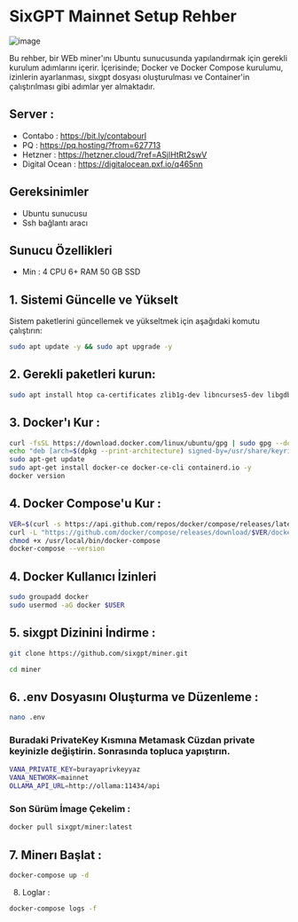 # SixGPT Mainnet Setup Rehber

![image](https://github.com/user-attachments/assets/155f4f07-c894-4197-afd5-ba1028531fa0)

Bu rehber, bir WEb miner'ını Ubuntu sunucusunda yapılandırmak için gerekli kurulum adımlarını içerir. İçerisinde; Docker ve Docker Compose kurulumu, izinlerin ayarlanması, sixgpt dosyası oluşturulması ve Container'in çalıştırılması gibi adımlar yer almaktadır.

## Server  : 
- Contabo : https://bit.ly/contabourl 
- PQ : https://pq.hosting/?from=627713 
- Hetzner : https://hetzner.cloud/?ref=ASjlHtRt2swV 
- Digital Ocean : https://digitalocean.pxf.io/q465nn

## Gereksinimler
- Ubuntu sunucusu
- Ssh bağlantı aracı

## Sunucu Özellikleri 

- Min : 4 CPU 6+ RAM 50 GB SSD

## 1. Sistemi Güncelle ve Yükselt

Sistem paketlerini güncellemek ve yükseltmek için aşağıdaki komutu çalıştırın:

```bash
sudo apt update -y && sudo apt upgrade -y
```
## 2. Gerekli paketleri kurun:

```bash
sudo apt install htop ca-certificates zlib1g-dev libncurses5-dev libgdbm-dev libnss3-dev tmux iptables curl nvme-cli git wget make jq libleveldb-dev build-essential pkg-config ncdu tar clang bsdmainutils lsb-release libssl-dev libreadline-dev libffi-dev jq gcc screen unzip lz4 -y
```
## 3. Docker'ı Kur : 

```bash
curl -fsSL https://download.docker.com/linux/ubuntu/gpg | sudo gpg --dearmor -o /usr/share/keyrings/docker-archive-keyring.gpg
echo "deb [arch=$(dpkg --print-architecture) signed-by=/usr/share/keyrings/docker-archive-keyring.gpg] https://download.docker.com/linux/ubuntu $(lsb_release -cs) stable" | sudo tee /etc/apt/sources.list.d/docker.list > /dev/null
sudo apt-get update
sudo apt-get install docker-ce docker-ce-cli containerd.io -y
docker version
```

## 4. Docker Compose'u Kur : 

```bash
VER=$(curl -s https://api.github.com/repos/docker/compose/releases/latest | grep tag_name | cut -d '"' -f 4)
curl -L "https://github.com/docker/compose/releases/download/$VER/docker-compose-$(uname -s)-$(uname -m)" -o /usr/local/bin/docker-compose
chmod +x /usr/local/bin/docker-compose
docker-compose --version
```

## 4. Docker Kullanıcı İzinleri

```bash
sudo groupadd docker
sudo usermod -aG docker $USER
```

## 5. sixgpt Dizinini İndirme :

```bash
git clone https://github.com/sixgpt/miner.git
```

```bash
cd miner
```

## 6. .env Dosyasını Oluşturma ve Düzenleme : 

```bash
nano .env
```

### Buradaki PrivateKey Kısmına Metamask Cüzdan private keyinizle değiştirin. Sonrasında topluca yapıştırın.

```bash
VANA_PRIVATE_KEY=burayaprivkeyyaz
VANA_NETWORK=mainnet
OLLAMA_API_URL=http://ollama:11434/api
```

### Son Sürüm İmage Çekelim : 

```bash
docker pull sixgpt/miner:latest
```

## 7. Minerı Başlat : 

```bash
docker-compose up -d
```

8. Loglar : 

```bash
docker-compose logs -f
```

